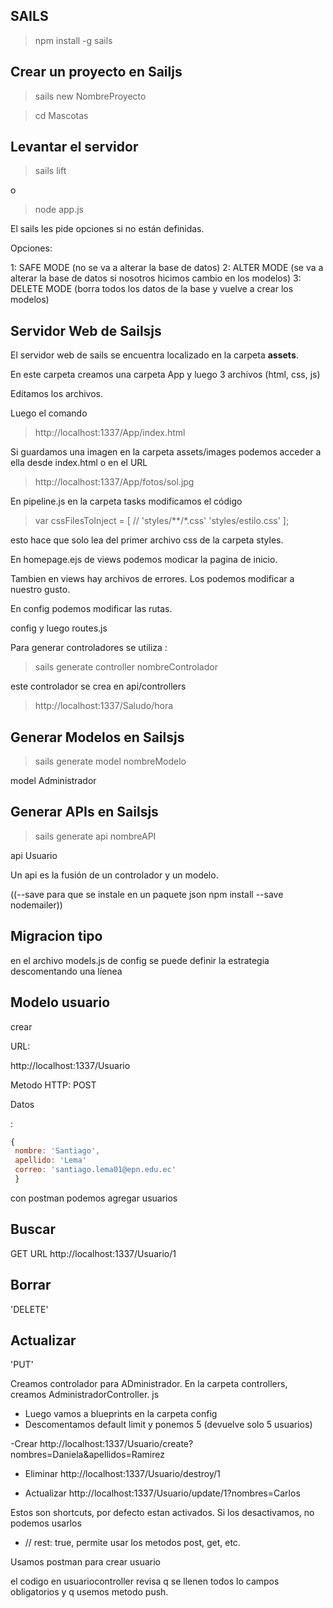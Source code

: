 ## SAILS
> npm install -g sails

## Crear un proyecto en Sailjs

> sails new NombreProyecto

> cd Mascotas


## Levantar el servidor

> sails lift

o 

> node app.js

El sails les pide opciones si no están definidas.

Opciones:

1: SAFE MODE (no se va a alterar la base de datos)
2: ALTER MODE (se va a alterar la base de datos si nosotros hicimos cambio en los modelos)
3: DELETE MODE (borra todos los datos de la base y vuelve a crear los modelos)

## Servidor Web de Sailsjs

El servidor web de sails se encuentra localizado en la carpeta **assets**.

En este carpeta creamos una carpeta App y luego 3 archivos (html, css, js)

Editamos los archivos.

Luego el comando

>http://localhost:1337/App/index.html

Si guardamos una imagen en la carpeta assets/images podemos acceder a ella desde index.html o en el URL 
>http://localhost:1337/App/fotos/sol.jpg


En pipeline.js en la carpeta tasks modificamos el código

>var cssFilesToInject = [
>//  'styles/**/*.css'
>    'styles/estilo.css'
>];

esto hace que solo lea del primer archivo css de la carpeta styles.

En homepage.ejs de views podemos modicar la pagina de inicio.

Tambien en views hay archivos de errores. Los podemos modificar a nuestro gusto.

En config podemos modificar las rutas.

config y luego routes.js

Para generar controladores se utiliza :

> sails generate controller nombreControlador

este controlador se crea en api/controllers

> http://localhost:1337/Saludo/hora


## Generar Modelos en Sailsjs

> sails generate model nombreModelo

model Administrador


## Generar APIs en Sailsjs

> sails generate api nombreAPI

api Usuario

Un api es la fusión de un controlador y un modelo.

((--save para que se instale en un paquete json 
 npm install --save nodemailer))
 
 ## Migracion tipo
 
 en el archivo models.js de config se puede definir la estrategia descomentando una líenea
 
 ## Modelo usuario
 
 crear 
 
 URL:
 
 http://localhost:1337/Usuario
 
 Metodo HTTP: POST
 
 Datos
 
 :
```javascript 
{  
 nombre: 'Santiago',
 apellido: 'Lema'
 correo: 'santiago.lema01@epn.edu.ec'
 }
 ```
 con postman podemos agregar usuarios 
 
 ## Buscar
 GET
 URL 
 http://localhost:1337/Usuario/1
 
 ## Borrar
 'DELETE'
 
 ## Actualizar
'PUT'

Creamos controlador para ADministrador. En la carpeta controllers, creamos AdministradorController. js

- Luego vamos a blueprints en la carpeta config
- Descomentamos default limit y ponemos 5 (devuelve solo 5 usuarios)

-Crear http://localhost:1337/Usuario/create?nombres=Daniela&apellidos=Ramirez

- Eliminar  http://localhost:1337/Usuario/destroy/1
    
- Actualizar http://localhost:1337/Usuario/update/1?nombres=Carlos

Estos son shortcuts, por defecto estan activados. Si los desactivamos, no podemos usarlos

*   // rest: true, permite usar los metodos post, get, etc. 


Usamos postman para crear usuario

el codigo en usuariocontroller revisa q se llenen todos lo campos obligatorios y q usemos metodo push.

